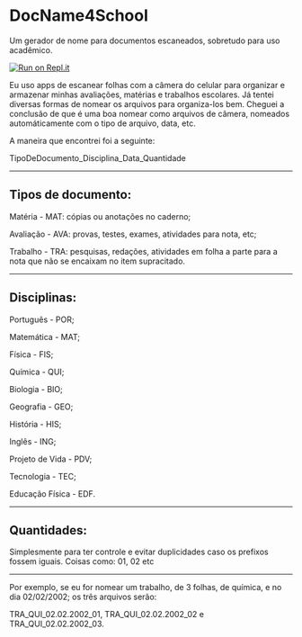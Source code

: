 # DocName4School
Um gerador de nome para documentos escaneados, sobretudo para uso acadêmico.

[![Run on Repl.it](https://repl.it/badge/github/luisfelipesdn12-email/DocNameSchool)](https://repl.it/github/luisfelipesdn12-email/DocNameSchool)

Eu uso apps de escanear folhas com a câmera do celular para organizar e armazenar minhas avaliações, matérias e trabalhos escolares.
Já tentei diversas formas de nomear os arquivos para organiza-los bem.
Cheguei a conclusão de que é uma boa nomear como arquivos de câmera, nomeados automáticamente com o tipo de arquivo, data, etc.

A maneira que encontrei foi a seguinte:

TipoDeDocumento_Disciplina_Data_Quantidade

------
## Tipos de documento:

Matéria - MAT: cópias ou anotações no caderno;

Avaliação - AVA: provas, testes, exames, atividades para nota, etc;

Trabalho - TRA: pesquisas, redações, atividades em folha a parte para a nota que não se encaixam no item supracitado.

------
## Disciplinas:

Português - POR;

Matemática - MAT;

Física - FIS;

Química - QUI;

Biologia - BIO;

Geografia - GEO;

História - HIS;

Inglês - ING;

Projeto de Vida - PDV;

Tecnologia - TEC;

Educação Física - EDF.

------
## Quantidades: 
Simplesmente para ter controle e evitar duplicidades caso os prefixos fossem iguais.
Coisas como: 01, 02 etc

------
Por exemplo, se eu for nomear um trabalho, de 3 folhas, de química, e no dia 02/02/2002; os três arquivos serão:

TRA_QUI_02.02.2002_01, TRA_QUI_02.02.2002_02 e TRA_QUI_02.02.2002_03.

